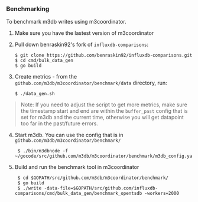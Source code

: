 ### Benchmarking

To benchmark m3db writes using m3coordinator.

1) Make sure you have the lastest version of m3coordinator
2) Pull down benraskin92's fork of `influxdb-comparisons`:

       $ git clone https://github.com/benraskin92/influxdb-comparisons.git
       $ cd cmd/bulk_data_gen
       $ go build

3) Create metrics - from the `github.com/m3db/m3coordinator/benchmark/data` directory, run:

       $ ./data_gen.sh

> Note: If you need to adjust the script to get more metrics, make sure the timestamp start and end are within the `buffer_past` config that is set for m3db and the current time, otherwise you will get datapoint too far in the past/future errors.

4) Start m3db. You can use the config that is in `github.com/m3db/m3coordinator/benchmark/`

        $ ./bin/m3dbnode -f ~/gocode/src/github.com/m3db/m3coordinator/benchmark/m3db_config.yaml

5) Build and run the benchmark tool in m3coordinator

        $ cd $GOPATH/src/github.com/m3db/m3coordinator/benchmark/
        $ go build
        $ ./write -data-file=$GOPATH/src/github.com/influxdb-comparisons/cmd/bulk_data_gen/benchmark_opentsdb -workers=2000
